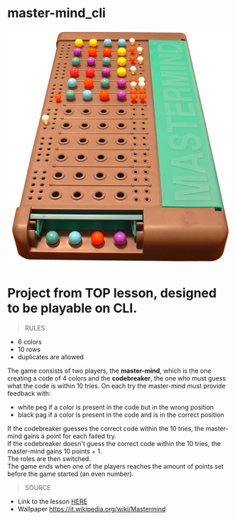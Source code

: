 # master-mind_cli

![MASTERMIND-WALLPAPER](./img/Mastermind.jpg)

# Project from TOP lesson, designed to be playable on CLI.

> RULES
- 6 colors
- 10 rows
- duplicates are allowed

The game consists of two players, the <b>master-mind</b>, which is the one creating a code of 4 colors and the <b>codebreaker</b>,
the one who must guess what the code is within 10 tries. On each try the master-mind must provide feedback with:
- white peg if a color is present in the code but in the wrong position
- black pag if a color is present in the code and is in the correct position

If the codebreaker guesses the correct code within the 10 tries, the master-mind gains a point for each failed try.\
If the codebreaker doesn't guess the correct code within the 10 tries, the master-mind gains 10 points + 1.\
The roles are then switched.\
The game ends when one of the players reaches the amount of points set before the game started (an even number).

> SOURCE
- Link to the lesson [HERE](https://www.theodinproject.com/lessons/ruby-mastermind)
- Wallpaper https://it.wikipedia.org/wiki/Mastermind